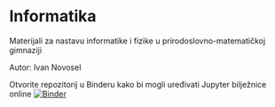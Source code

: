 # Informatika
Materijali za nastavu informatike i fizike u prirodoslovno-matematičkoj gimnaziji

Autor: Ivan Novosel

Otvorite repozitorij u Binderu kako bi mogli uređivati Jupyter bilježnice online [![Binder](https://mybinder.org/badge_logo.svg)](https://mybinder.org/v2/gh/ivannovosel-v-gimnazija/informatika/HEAD)
